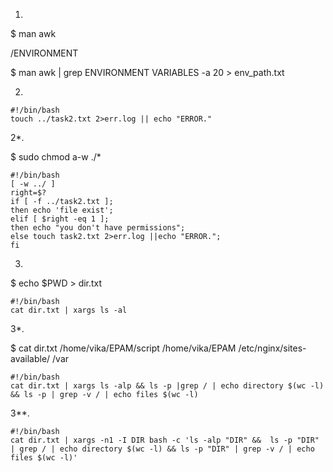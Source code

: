 1. 
$ man awk 

/ENVIRONMENT

$ man awk | grep ENVIRONMENT VARIABLES -a 20 > env_path.txt

2.                                                                               
```
#!/bin/bash
touch ../task2.txt 2>err.log || echo "ERROR."
```

2*.

$ sudo chmod a-w ./*

```
#!/bin/bash
[ -w ../ ]
right=$?
if [ -f ../task2.txt ];
then echo 'file exist'; 
elif [ $right -eq 1 ];
then echo "you don't have permissions";
else touch task2.txt 2>err.log ||echo "ERROR.";
fi
```
3.
$ echo $PWD > dir.txt

```
#!/bin/bash
cat dir.txt | xargs ls -al
```

3*.

$ cat dir.txt 
/home/vika/EPAM/script
/home/vika/EPAM
/etc/nginx/sites-available/
/var

```
#!/bin/bash
cat dir.txt | xargs ls -alp && ls -p |grep / | echo directory $(wc -l) && ls -p | grep -v / | echo files $(wc -l)
```

3**.
```
#!/bin/bash
cat dir.txt | xargs -n1 -I DIR bash -c 'ls -alp "DIR" &&  ls -p "DIR" | grep / | echo directory $(wc -l) && ls -p "DIR" | grep -v / | echo files $(wc -l)'
